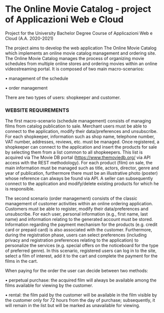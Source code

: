 # The Online Movie Catalog - project of Applicazioni Web e Cloud
Project for the University Bachelor Degree Course of Applicazioni Web e Cloud (A.A. 2020-2021)

The project aims to develop the web application The Online Movie Catalog which implements an online movie catalog management and ordering site. The Online Movie Catalog manages the process of organizing movie schedules from multiple online stores and ordering movies within an online videostreaming portal. It is composed of two main macro-scenarios:

• management of the schedule

• order management

There are two types of users: shopkeeper and customer.

### WEBSITE REQUIREMENTS

The first macro-scenario (schedule management) consists of managing films from catalog publication to sale. Merchant users must be able to connect to the application, modify their data/preferences and unsubscribe. For each shopkeeper, information such as shop name, telephone number, VAT number, addresses, reviews, etc. must be managed. Once registered, a shopkeeper can connect to the application and insert the products for sale by selecting them from a list common to all shopkeepers. This list is acquired via The Movie DB portal (https://www.themoviedb.org/ via API access with the REST methodology). For each product (film) on sale, the main information must be managed such as title, actors, director, genre and year of publication, furthermore there must be an illustrative photo (poster) whose reference can always be found via API. A seller can subsequently connect to the application and modify/delete existing products for which he is responsible.

The second scenario (order management) consists of the classic management of customer activities within an online ordering application. Customers must be able to register, modify their data/preferences and unsubscribe. For each user, personal information (e.g., first name, last name) and information relating to the generated account must be stored. Information regarding the payment mechanism for the products (e.g. credit card or prepaid card) is also associated with the customer. Furthermore, during the registration phase, users can select preferences (including privacy and registration preferences relating to the application) to personalize the services (e.g. special offers on the noticeboard for the type of preferred genre). In this scenario, registered users can log in to the site, select a film of interest, add it to the cart and complete the payment for the films in the cart.

When paying for the order the user can decide between two methods:

•  perpetual purchase: the acquired film will always be available among the films available for viewing by the customer.

•  rental: the film paid by the customer will be available in the film visible by the customer only for 72 hours from the day of purchase; subsequently, it will remain in the list but will be marked as unavailable for viewing.
